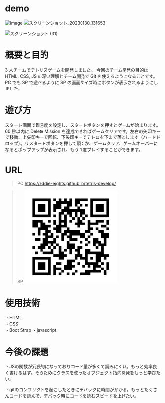 # demo

<img width="749" alt="image" src="https://user-images.githubusercontent.com/109569162/215386051-e430e70b-4875-4e10-803c-af6fd6012ca3.png">
<img width="749" alt="スクリーンショット_20230130_131653" src="https://user-images.githubusercontent.com/109569162/215654790-145e0644-d5c5-4aac-9536-11268d4c1b29.png">

![スクリーンショット (31)](https://user-images.githubusercontent.com/109569162/215654622-75450775-b976-48e2-b396-1be59029a1f1.png)

# 概要と目的

3 人チームでテトリスゲームを開発しました。
今回のチーム開発の目的は HTML, CSS, JS の深い理解とチーム開発で Git を使えるようになることです。
PC でも SP で遊べるように SP の画面サイズ時にボタンが表示されるようにしました。

# 遊び方

スタート画面で難易度を設定し、スタートボタンを押すとゲームが始まります。60 秒以内に Delete Mission を達成できればゲームクリアです。左右の矢印キーで移動、上矢印キーで回転、下矢印キーでテトロを下まで落とします（ハードドロップ）。リスタートボタンを押して頂くか、ゲームクリア、ゲームオーバーになるとポップアップが表示され、もう 1 度プレイすることができます。

# URL

> PC
> https://eddie-eights.github.io/tetris-develop/

> SP
> <img width="300px" height="auto" alt="image" src="./imgs/QR_535680.png">

# 使用技術

・HTML  
・CSS  
・Boot Strap
・javascript

# 今後の課題

・JSの関数が冗長的になっておりコード量が多くて読みにくい。もっと効率良く書けるはず。そのためにクラスを使ったオブジェクト指向開発をもっと学びたい。 

・gitのコンフリクトを起こしたときにデバックに時間がかかる。もっとたくさんコードを読んで、デバック時にコードを読むスピードを上げたい。


